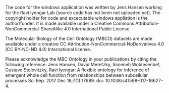 The code for the windows application was written by Jens Hansen working for the Ravi Iyengar Lab (source code has not been not uploaded yet). The copyright holder for code
and excecutable windows appliation is the author/funder. 
It is made available under a Creative Commons Attribution-NonCommercial-ShareAlike 4.0 International Public License.

The Molecular Biology of the Cell Ontology (MBCO) datasets are made available under a creative CC Attribution-NonCommercial-NoDerivatives 4.0 (CC BY-NC-ND 4.0) International license. 

Please acknowledge the MBC Ontology in your publications by citing the following reference:
Jens Hansen, David Meretzky, Simeneh Woldesenbet, Gustavo Stolovitzky, Ravi Iyengar: 
A flexible ontology for inference of emergent whole cell function from relationships between subcellular processes Sci Rep. 2017 Dec 18;7(1):17689. 
doi: 10.1038/s41598-017-16627-4.
